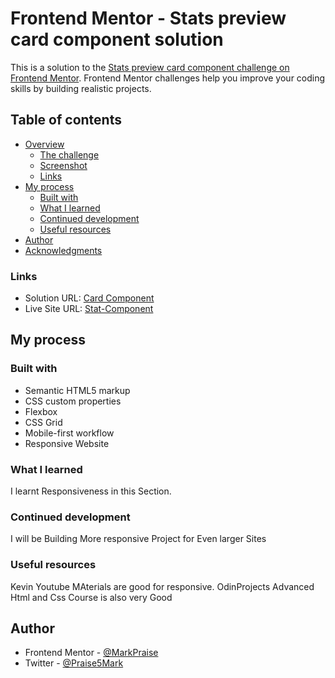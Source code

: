 # Frontend Mentor - Stats preview card component solution

This is a solution to the [Stats preview card component challenge on Frontend Mentor](https://www.frontendmentor.io/challenges/stats-preview-card-component-8JqbgoU62). Frontend Mentor challenges help you improve your coding skills by building realistic projects. 

## Table of contents

- [Overview](#overview)
  - [The challenge](#the-challenge)
  - [Screenshot](#screenshot)
  - [Links](#links)
- [My process](#my-process)
  - [Built with](#built-with)
  - [What I learned](#what-i-learned)
  - [Continued development](#continued-development)
  - [Useful resources](#useful-resources)
- [Author](#author)
- [Acknowledgments](#acknowledgments)


### Links

- Solution URL: [Card Component](https://github.com/MarkPraise/Stat-Component)
- Live Site URL: [Stat-Component](https://markpraise.github.io/Stat-Component/)

## My process

### Built with

- Semantic HTML5 markup
- CSS custom properties
- Flexbox
- CSS Grid
- Mobile-first workflow
- Responsive Website

### What I learned

 I learnt Responsiveness in this Section.

### Continued development

I will be Building More responsive Project for Even larger Sites

### Useful resources

Kevin Youtube MAterials are good for responsive.
OdinProjects Advanced Html and Css Course is also very Good

## Author

- Frontend Mentor - [@MarkPraise](https://www.frontendmentor.io/profile/MarkPraise)
- Twitter - [@Praise5Mark](https://www.twitter.com/Praise5Mark)

